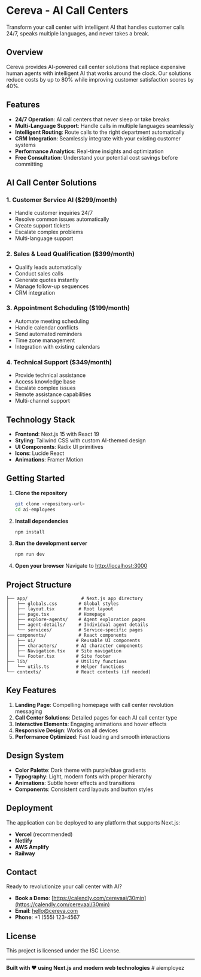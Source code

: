 # Cereva - AI Call Centers

Transform your call center with intelligent AI that handles customer calls 24/7, speaks multiple languages, and never takes a break.

## Overview

Cereva provides AI-powered call center solutions that replace expensive human agents with intelligent AI that works around the clock. Our solutions reduce costs by up to 80% while improving customer satisfaction scores by 40%.

## Features

- **24/7 Operation**: AI call centers that never sleep or take breaks
- **Multi-Language Support**: Handle calls in multiple languages seamlessly
- **Intelligent Routing**: Route calls to the right department automatically
- **CRM Integration**: Seamlessly integrate with your existing customer systems
- **Performance Analytics**: Real-time insights and optimization
- **Free Consultation**: Understand your potential cost savings before committing

## AI Call Center Solutions

### 1. Customer Service AI ($299/month)
- Handle customer inquiries 24/7
- Resolve common issues automatically
- Create support tickets
- Escalate complex problems
- Multi-language support

### 2. Sales & Lead Qualification ($399/month)
- Qualify leads automatically
- Conduct sales calls
- Generate quotes instantly
- Manage follow-up sequences
- CRM integration

### 3. Appointment Scheduling ($199/month)
- Automate meeting scheduling
- Handle calendar conflicts
- Send automated reminders
- Time zone management
- Integration with existing calendars

### 4. Technical Support ($349/month)
- Provide technical assistance
- Access knowledge base
- Escalate complex issues
- Remote assistance capabilities
- Multi-channel support

## Technology Stack

- **Frontend**: Next.js 15 with React 19
- **Styling**: Tailwind CSS with custom AI-themed design
- **UI Components**: Radix UI primitives
- **Icons**: Lucide React
- **Animations**: Framer Motion

## Getting Started

1. **Clone the repository**
   ```bash
   git clone <repository-url>
   cd ai-employees
   ```

2. **Install dependencies**
   ```bash
   npm install
   ```

3. **Run the development server**
   ```bash
   npm run dev
   ```

4. **Open your browser**
   Navigate to [http://localhost:3000](http://localhost:3000)

## Project Structure

```
├── app/                    # Next.js app directory
│   ├── globals.css        # Global styles
│   ├── layout.tsx         # Root layout
│   ├── page.tsx           # Homepage
│   ├── explore-agents/    # Agent exploration pages
│   ├── agent-details/     # Individual agent details
│   └── services/          # Service-specific pages
├── components/            # React components
│   ├── ui/               # Reusable UI components
│   ├── characters/       # AI character components
│   ├── Navigation.tsx    # Site navigation
│   └── Footer.tsx        # Site footer
├── lib/                  # Utility functions
│   └── utils.ts          # Helper functions
└── contexts/             # React contexts (if needed)
```

## Key Features

1. **Landing Page**: Compelling homepage with call center revolution messaging
2. **Call Center Solutions**: Detailed pages for each AI call center type
3. **Interactive Elements**: Engaging animations and hover effects
4. **Responsive Design**: Works on all devices
5. **Performance Optimized**: Fast loading and smooth interactions

## Design System

- **Color Palette**: Dark theme with purple/blue gradients
- **Typography**: Light, modern fonts with proper hierarchy
- **Animations**: Subtle hover effects and transitions
- **Components**: Consistent card layouts and button styles

## Deployment

The application can be deployed to any platform that supports Next.js:

- **Vercel** (recommended)
- **Netlify**
- **AWS Amplify**
- **Railway**

## Contact

Ready to revolutionize your call center with AI?

- **Book a Demo**: [https://calendly.com/cerevaai/30min](https://calendly.com/cerevaai/30min)
- **Email**: hello@cereva.com
- **Phone**: +1 (555) 123-4567

## License

This project is licensed under the ISC License.

---

**Built with ❤️ using Next.js and modern web technologies** # aiemployez
